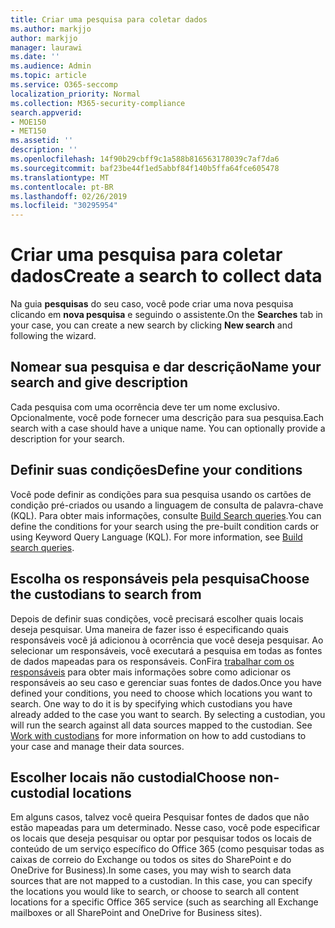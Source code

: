 ```yaml
---
title: Criar uma pesquisa para coletar dados
ms.author: markjjo
author: markjjo
manager: laurawi
ms.date: ''
ms.audience: Admin
ms.topic: article
ms.service: O365-seccomp
localization_priority: Normal
ms.collection: M365-security-compliance
search.appverid:
- MOE150
- MET150
ms.assetid: ''
description: ''
ms.openlocfilehash: 14f90b29cbff9c1a588b816563178039c7af7da6
ms.sourcegitcommit: baf23be44f1ed5abbf84f140b5ffa64fce605478
ms.translationtype: MT
ms.contentlocale: pt-BR
ms.lasthandoff: 02/26/2019
ms.locfileid: "30295954"
---
```

# <a name="create-a-search-to-collect-data"></a><span data-ttu-id="4d74c-102">Criar uma pesquisa para coletar dados</span><span class="sxs-lookup"><span data-stu-id="4d74c-102">Create a search to collect data</span></span>

<span data-ttu-id="4d74c-103">Na guia **pesquisas** do seu caso, você pode criar uma nova pesquisa clicando em **nova pesquisa** e seguindo o assistente.</span><span class="sxs-lookup"><span data-stu-id="4d74c-103">On the **Searches** tab in your case, you can create a new search by clicking **New search** and following the wizard.</span></span>

## <a name="name-your-search-and-give-description"></a><span data-ttu-id="4d74c-104">Nomear sua pesquisa e dar descrição</span><span class="sxs-lookup"><span data-stu-id="4d74c-104">Name your search and give description</span></span>

<span data-ttu-id="4d74c-p101">Cada pesquisa com uma ocorrência deve ter um nome exclusivo. Opcionalmente, você pode fornecer uma descrição para sua pesquisa.</span><span class="sxs-lookup"><span data-stu-id="4d74c-p101">Each search with a case should have a unique name. You can optionally provide a description for your search.</span></span> 

## <a name="define-your-conditions"></a><span data-ttu-id="4d74c-107">Definir suas condições</span><span class="sxs-lookup"><span data-stu-id="4d74c-107">Define your conditions</span></span>

<span data-ttu-id="4d74c-p102">Você pode definir as condições para sua pesquisa usando os cartões de condição pré-criados ou usando a linguagem de consulta de palavra-chave (KQL). Para obter mais informações, consulte [Build Search queries](building-search-queries.md).</span><span class="sxs-lookup"><span data-stu-id="4d74c-p102">You can define the conditions for your search using the pre-built condition cards or using Keyword Query Language (KQL). For more information, see [Build search queries](building-search-queries.md).</span></span>

## <a name="choose-the-custodians-to-search-from"></a><span data-ttu-id="4d74c-110">Escolha os responsáveis pela pesquisa</span><span class="sxs-lookup"><span data-stu-id="4d74c-110">Choose the custodians to search from</span></span>

<span data-ttu-id="4d74c-p103">Depois de definir suas condições, você precisará escolher quais locais deseja pesquisar. Uma maneira de fazer isso é especificando quais responsáveis você já adicionou à ocorrência que você deseja pesquisar. Ao selecionar um responsáveis, você executará a pesquisa em todas as fontes de dados mapeadas para os responsáveis. ConFira [trabalhar com os responsáveis](managing-custodians.md) para obter mais informações sobre como adicionar os responsáveis ao seu caso e gerenciar suas fontes de dados.</span><span class="sxs-lookup"><span data-stu-id="4d74c-p103">Once you have defined your conditions, you need to choose which locations you want to search. One way to do it is by specifying which custodians you have already added to the case you want to search. By selecting a custodian, you will run the search against all data sources mapped to the custodian. See [Work with custodians](managing-custodians.md) for more information on how to add custodians to your case and manage their data sources.</span></span>

## <a name="choose-non-custodial-locations"></a><span data-ttu-id="4d74c-115">Escolher locais não custodial</span><span class="sxs-lookup"><span data-stu-id="4d74c-115">Choose non-custodial locations</span></span>

<span data-ttu-id="4d74c-p104">Em alguns casos, talvez você queira Pesquisar fontes de dados que não estão mapeadas para um determinado. Nesse caso, você pode especificar os locais que deseja pesquisar ou optar por pesquisar todos os locais de conteúdo de um serviço específico do Office 365 (como pesquisar todas as caixas de correio do Exchange ou todos os sites do SharePoint e do OneDrive for Business).</span><span class="sxs-lookup"><span data-stu-id="4d74c-p104">In some cases, you may wish to search data sources that are not mapped to a custodian. In this case, you can specify the locations you would like to search, or choose to search all content locations for a specific Office 365 service (such as searching all Exchange mailboxes or all SharePoint and OneDrive for Business sites).</span></span>